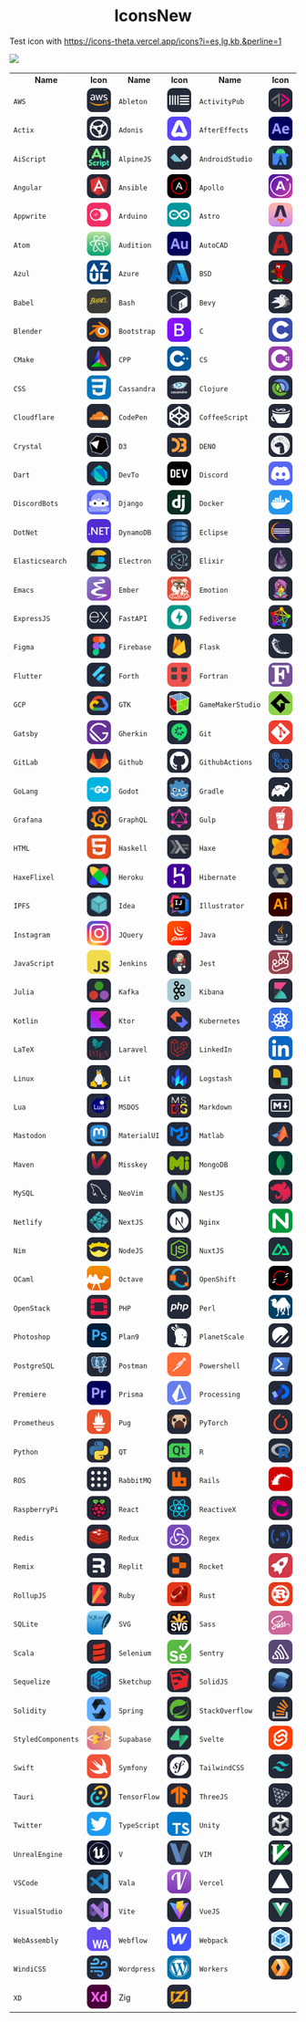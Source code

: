 <div align="center">
    <h1>IconsNew</h1>
</div>



Test icon with <a href="https://icons-theta.vercel.app/icons?i=es,lg,kb,&perline=1">https://icons-theta.vercel.app/icons?i=es,lg,kb,&perline=1</a> <br>

<img src="https://icons-theta.vercel.app/icons?i=react,js,redis,elasticsearch,&perline=2">


<table>
    <tr>
        <th>Name</th>
        <th>Icon</th>
        <th>Name</th>
        <th>Icon</th>
        <th>Name</th>
        <th>Icon</th>
    </tr>
    <tr>
        <td><code>AWS</code></td>
        <td><img src="./public/icons/AWS-Dark.svg" width="48"></td>
        <td><code>Ableton</code></td>
        <td><img src="./public/icons/Ableton-Dark.svg" width="48"></td>
        <td><code>ActivityPub</code></td>
        <td><img src="./public/icons/ActivityPub-Dark.svg" width="48"></td>
    </tr>
    <tr>
        <td><code>Actix</code></td>
        <td><img src="./public/icons/Actix-Dark.svg" width="48"></td>
        <td><code>Adonis</code></td>
        <td><img src="./public/icons/Adonis-Dark.svg" width="48"></td>
        <td><code>AfterEffects</code></td>
        <td><img src="./public/icons/AfterEffects-Dark.svg" width="48"></td>
    </tr>
    <tr>
        <td><code>AiScript</code></td>
        <td><img src="./public/icons/AiScript-Dark.svg" width="48"></td>
        <td><code>AlpineJS</code></td>
        <td><img src="./public/icons/AlpineJS-Dark.svg" width="48"></td>
        <td><code>AndroidStudio</code></td>
        <td><img src="./public/icons/AndroidStudio-Dark.svg" width="48"></td>
    </tr>
    <tr>
        <td><code>Angular</code></td>
        <td><img src="./public/icons/Angular-Dark.svg" width="48"></td>
        <td><code>Ansible</code></td>
        <td><img src="./public/icons/Ansible-Dark.svg" width="48"></td>
        <td><code>Apollo</code></td>
        <td><img src="./public/icons/Apollo-Dark.svg" width="48"></td>
    </tr>
    <tr>
        <td><code>Appwrite</code></td>
        <td><img src="./public/icons/Appwrite-Dark.svg" width="48"></td>
        <td><code>Arduino</code></td>
        <td><img src="./public/icons/Arduino-Dark.svg" width="48"></td>
        <td><code>Astro</code></td>
        <td><img src="./public/icons/Astro-Dark.svg" width="48"></td>
    </tr>
    <tr>
        <td><code>Atom</code></td>
        <td><img src="./public/icons/Atom-Dark.svg" width="48"></td>
        <td><code>Audition</code></td>
        <td><img src="./public/icons/Audition-Dark.svg" width="48"></td>
        <td><code>AutoCAD</code></td>
        <td><img src="./public/icons/AutoCAD-Dark.svg" width="48"></td>
    </tr>
    <tr>
        <td><code>Azul</code></td>
        <td><img src="./public/icons/Azul-Dark.svg" width="48"></td>
        <td><code>Azure</code></td>
        <td><img src="./public/icons/Azure-Dark.svg" width="48"></td>
        <td><code>BSD</code></td>
        <td><img src="./public/icons/BSD-Dark.svg" width="48"></td>
    </tr>
    <tr>
        <td><code>Babel</code></td>
        <td><img src="./public/icons/Babel-Dark.svg" width="48"></td>
        <td><code>Bash</code></td>
        <td><img src="./public/icons/Bash-Dark.svg" width="48"></td>
        <td><code>Bevy</code></td>
        <td><img src="./public/icons/Bevy-Dark.svg" width="48"></td>
    </tr>
    <tr>
        <td><code>Blender</code></td>
        <td><img src="./public/icons/Blender-Dark.svg" width="48"></td>
        <td><code>Bootstrap</code></td>
        <td><img src="./public/icons/Bootstrap-Dark.svg" width="48"></td>
        <td><code>C</code></td>
        <td><img src="./public/icons/C-Dark.svg" width="48"></td>
    </tr>
    <tr>
        <td><code>CMake</code></td>
        <td><img src="./public/icons/CMake-Dark.svg" width="48"></td>
        <td><code>CPP</code></td>
        <td><img src="./public/icons/CPP-Dark.svg" width="48"></td>
        <td><code>CS</code></td>
        <td><img src="./public/icons/CS-Dark.svg" width="48"></td>
    </tr>
    <tr>
        <td><code>CSS</code></td>
        <td><img src="./public/icons/CSS-Dark.svg" width="48"></td>
        <td><code>Cassandra</code></td>
        <td><img src="./public/icons/Cassandra-Dark.svg" width="48"></td>
        <td><code>Clojure</code></td>
        <td><img src="./public/icons/Clojure-Dark.svg" width="48"></td>
    </tr>
    <tr>
        <td><code>Cloudflare</code></td>
        <td><img src="./public/icons/Cloudflare-Dark.svg" width="48"></td>
        <td><code>CodePen</code></td>
        <td><img src="./public/icons/CodePen-Dark.svg" width="48"></td>
        <td><code>CoffeeScript</code></td>
        <td><img src="./public/icons/CoffeeScript-Dark.svg" width="48"></td>
    </tr>
    <tr>
        <td><code>Crystal</code></td>
        <td><img src="./public/icons/Crystal-Dark.svg" width="48"></td>
        <td><code>D3</code></td>
        <td><img src="./public/icons/D3-Dark.svg" width="48"></td>
        <td><code>DENO</code></td>
        <td><img src="./public/icons/DENO-Dark.svg" width="48"></td>
    </tr>
    <tr>
        <td><code>Dart</code></td>
        <td><img src="./public/icons/Dart-Dark.svg" width="48"></td>
        <td><code>DevTo</code></td>
        <td><img src="./public/icons/DevTo-Dark.svg" width="48"></td>
        <td><code>Discord</code></td>
        <td><img src="./public/icons/Discord-Dark.svg" width="48"></td>
    </tr>
    <tr>
        <td><code>DiscordBots</code></td>
        <td><img src="./public/icons/DiscordBots-Dark.svg" width="48"></td>
        <td><code>Django</code></td>
        <td><img src="./public/icons/Django-Dark.svg" width="48"></td>
        <td><code>Docker</code></td>
        <td><img src="./public/icons/Docker-Dark.svg" width="48"></td>
    </tr>
    <tr>
        <td><code>DotNet</code></td>
        <td><img src="./public/icons/DotNet-Dark.svg" width="48"></td>
        <td><code>DynamoDB</code></td>
        <td><img src="./public/icons/DynamoDB-Dark.svg" width="48"></td>
        <td><code>Eclipse</code></td>
        <td><img src="./public/icons/Eclipse-Dark.svg" width="48"></td>
    </tr>
    <tr>
        <td><code>Elasticsearch</code></td>
        <td><img src="./public/icons/Elasticsearch-Dark.svg" width="48"></td>
        <td><code>Electron</code></td>
        <td><img src="./public/icons/Electron-Dark.svg" width="48"></td>
        <td><code>Elixir</code></td>
        <td><img src="./public/icons/Elixir-Dark.svg" width="48"></td>
    </tr>
    <tr>
        <td><code>Emacs</code></td>
        <td><img src="./public/icons/Emacs-Dark.svg" width="48"></td>
        <td><code>Ember</code></td>
        <td><img src="./public/icons/Ember-Dark.svg" width="48"></td>
        <td><code>Emotion</code></td>
        <td><img src="./public/icons/Emotion-Dark.svg" width="48"></td>
    </tr>
    <tr>
        <td><code>ExpressJS</code></td>
        <td><img src="./public/icons/ExpressJS-Dark.svg" width="48"></td>
        <td><code>FastAPI</code></td>
        <td><img src="./public/icons/FastAPI-Dark.svg" width="48"></td>
        <td><code>Fediverse</code></td>
        <td><img src="./public/icons/Fediverse-Dark.svg" width="48"></td>
    </tr>
    <tr>
        <td><code>Figma</code></td>
        <td><img src="./public/icons/Figma-Dark.svg" width="48"></td>
        <td><code>Firebase</code></td>
        <td><img src="./public/icons/Firebase-Dark.svg" width="48"></td>
        <td><code>Flask</code></td>
        <td><img src="./public/icons/Flask-Dark.svg" width="48"></td>
    </tr>
    <tr>
        <td><code>Flutter</code></td>
        <td><img src="./public/icons/Flutter-Dark.svg" width="48"></td>
        <td><code>Forth</code></td>
        <td><img src="./public/icons/Forth-Dark.svg" width="48"></td>
        <td><code>Fortran</code></td>
        <td><img src="./public/icons/Fortran-Dark.svg" width="48"></td>
    </tr>
    <tr>
        <td><code>GCP</code></td>
        <td><img src="./public/icons/GCP-Dark.svg" width="48"></td>
        <td><code>GTK</code></td>
        <td><img src="./public/icons/GTK-Dark.svg" width="48"></td>
        <td><code>GameMakerStudio</code></td>
        <td><img src="./public/icons/GameMakerStudio-Dark.svg" width="48"></td>
    </tr>
    <tr>
        <td><code>Gatsby</code></td>
        <td><img src="./public/icons/Gatsby-Dark.svg" width="48"></td>
        <td><code>Gherkin</code></td>
        <td><img src="./public/icons/Gherkin-Dark.svg" width="48"></td>
        <td><code>Git</code></td>
        <td><img src="./public/icons/Git-Dark.svg" width="48"></td>
    </tr>
    <tr>
        <td><code>GitLab</code></td>
        <td><img src="./public/icons/GitLab-Dark.svg" width="48"></td>
        <td><code>Github</code></td>
        <td><img src="./public/icons/Github-Dark.svg" width="48"></td>
        <td><code>GithubActions</code></td>
        <td><img src="./public/icons/GithubActions-Dark.svg" width="48"></td>
    </tr>
    <tr>
        <td><code>GoLang</code></td>
        <td><img src="./public/icons/GoLang-Dark.svg" width="48"></td>
        <td><code>Godot</code></td>
        <td><img src="./public/icons/Godot-Dark.svg" width="48"></td>
        <td><code>Gradle</code></td>
        <td><img src="./public/icons/Gradle-Dark.svg" width="48"></td>
    </tr>
    <tr>
        <td><code>Grafana</code></td>
        <td><img src="./public/icons/Grafana-Dark.svg" width="48"></td>
        <td><code>GraphQL</code></td>
        <td><img src="./public/icons/GraphQL-Dark.svg" width="48"></td>
        <td><code>Gulp</code></td>
        <td><img src="./public/icons/Gulp-Dark.svg" width="48"></td>
    </tr>
    <tr>
        <td><code>HTML</code></td>
        <td><img src="./public/icons/HTML-Dark.svg" width="48"></td>
        <td><code>Haskell</code></td>
        <td><img src="./public/icons/Haskell-Dark.svg" width="48"></td>
        <td><code>Haxe</code></td>
        <td><img src="./public/icons/Haxe-Dark.svg" width="48"></td>
    </tr>
    <tr>
        <td><code>HaxeFlixel</code></td>
        <td><img src="./public/icons/HaxeFlixel-Dark.svg" width="48"></td>
        <td><code>Heroku</code></td>
        <td><img src="./public/icons/Heroku-Dark.svg" width="48"></td>
        <td><code>Hibernate</code></td>
        <td><img src="./public/icons/Hibernate-Dark.svg" width="48"></td>
    </tr>
    <tr>
        <td><code>IPFS</code></td>
        <td><img src="./public/icons/IPFS-Dark.svg" width="48"></td>
        <td><code>Idea</code></td>
        <td><img src="./public/icons/Idea-Dark.svg" width="48"></td>
        <td><code>Illustrator</code></td>
        <td><img src="./public/icons/Illustrator-Dark.svg" width="48"></td>
    </tr>
    <tr>
        <td><code>Instagram</code></td>
        <td><img src="./public/icons/Instagram-Dark.svg" width="48"></td>
        <td><code>JQuery</code></td>
        <td><img src="./public/icons/JQuery-Dark.svg" width="48"></td>
        <td><code>Java</code></td>
        <td><img src="./public/icons/Java-Dark.svg" width="48"></td>
    </tr>
    <tr>
        <td><code>JavaScript</code></td>
        <td><img src="./public/icons/JavaScript-Dark.svg" width="48"></td>
        <td><code>Jenkins</code></td>
        <td><img src="./public/icons/Jenkins-Dark.svg" width="48"></td>
        <td><code>Jest</code></td>
        <td><img src="./public/icons/Jest-Dark.svg" width="48"></td>
    </tr>
    <tr>
        <td><code>Julia</code></td>
        <td><img src="./public/icons/Julia-Dark.svg" width="48"></td>
        <td><code>Kafka</code></td>
        <td><img src="./public/icons/Kafka-Dark.svg" width="48"></td>
        <td><code>Kibana</code></td>
        <td><img src="./public/icons/Kibana-Dark.svg" width="48"></td>
    </tr>
    <tr>
        <td><code>Kotlin</code></td>
        <td><img src="./public/icons/Kotlin-Dark.svg" width="48"></td>
        <td><code>Ktor</code></td>
        <td><img src="./public/icons/Ktor-Dark.svg" width="48"></td>
        <td><code>Kubernetes</code></td>
        <td><img src="./public/icons/Kubernetes-Dark.svg" width="48"></td>
    </tr>
    <tr>
        <td><code>LaTeX</code></td>
        <td><img src="./public/icons/LaTeX-Dark.svg" width="48"></td>
        <td><code>Laravel</code></td>
        <td><img src="./public/icons/Laravel-Dark.svg" width="48"></td>
        <td><code>LinkedIn</code></td>
        <td><img src="./public/icons/LinkedIn-Dark.svg" width="48"></td>
    </tr>
    <tr>
        <td><code>Linux</code></td>
        <td><img src="./public/icons/Linux-Dark.svg" width="48"></td>
        <td><code>Lit</code></td>
        <td><img src="./public/icons/Lit-Dark.svg" width="48"></td>
        <td><code>Logstash</code></td>
        <td><img src="./public/icons/Logstash-Dark.svg" width="48"></td>
    </tr>
    <tr>
        <td><code>Lua</code></td>
        <td><img src="./public/icons/Lua-Dark.svg" width="48"></td>
        <td><code>MSDOS</code></td>
        <td><img src="./public/icons/MSDOS-Dark.svg" width="48"></td>
        <td><code>Markdown</code></td>
        <td><img src="./public/icons/Markdown-Dark.svg" width="48"></td>
    </tr>
    <tr>
        <td><code>Mastodon</code></td>
        <td><img src="./public/icons/Mastodon-Dark.svg" width="48"></td>
        <td><code>MaterialUI</code></td>
        <td><img src="./public/icons/MaterialUI-Dark.svg" width="48"></td>
        <td><code>Matlab</code></td>
        <td><img src="./public/icons/Matlab-Dark.svg" width="48"></td>
    </tr>
    <tr>
        <td><code>Maven</code></td>
        <td><img src="./public/icons/Maven-Dark.svg" width="48"></td>
        <td><code>Misskey</code></td>
        <td><img src="./public/icons/Misskey-Dark.svg" width="48"></td>
        <td><code>MongoDB</code></td>
        <td><img src="./public/icons/MongoDB-Dark.svg" width="48"></td>
    </tr>
    <tr>
        <td><code>MySQL</code></td>
        <td><img src="./public/icons/MySQL-Dark.svg" width="48"></td>
        <td><code>NeoVim</code></td>
        <td><img src="./public/icons/NeoVim-Dark.svg" width="48"></td>
        <td><code>NestJS</code></td>
        <td><img src="./public/icons/NestJS-Dark.svg" width="48"></td>
    </tr>
    <tr>
        <td><code>Netlify</code></td>
        <td><img src="./public/icons/Netlify-Dark.svg" width="48"></td>
        <td><code>NextJS</code></td>
        <td><img src="./public/icons/NextJS-Dark.svg" width="48"></td>
        <td><code>Nginx</code></td>
        <td><img src="./public/icons/Nginx-Dark.svg" width="48"></td>
    </tr>
    <tr>
        <td><code>Nim</code></td>
        <td><img src="./public/icons/Nim-Dark.svg" width="48"></td>
        <td><code>NodeJS</code></td>
        <td><img src="./public/icons/NodeJS-Dark.svg" width="48"></td>
        <td><code>NuxtJS</code></td>
        <td><img src="./public/icons/NuxtJS-Dark.svg" width="48"></td>
    </tr>
    <tr>
        <td><code>OCaml</code></td>
        <td><img src="./public/icons/OCaml-Dark.svg" width="48"></td>
        <td><code>Octave</code></td>
        <td><img src="./public/icons/Octave-Dark.svg" width="48"></td>
        <td><code>OpenShift</code></td>
        <td><img src="./public/icons/OpenShift-Dark.svg" width="48"></td>
    </tr>
    <tr>
        <td><code>OpenStack</code></td>
        <td><img src="./public/icons/OpenStack-Dark.svg" width="48"></td>
        <td><code>PHP</code></td>
        <td><img src="./public/icons/PHP-Dark.svg" width="48"></td>
        <td><code>Perl</code></td>
        <td><img src="./public/icons/Perl-Dark.svg" width="48"></td>
    </tr>
    <tr>
        <td><code>Photoshop</code></td>
        <td><img src="./public/icons/Photoshop-Dark.svg" width="48"></td>
        <td><code>Plan9</code></td>
        <td><img src="./public/icons/Plan9-Dark.svg" width="48"></td>
        <td><code>PlanetScale</code></td>
        <td><img src="./public/icons/PlanetScale-Dark.svg" width="48"></td>
    </tr>
    <tr>
        <td><code>PostgreSQL</code></td>
        <td><img src="./public/icons/PostgreSQL-Dark.svg" width="48"></td>
        <td><code>Postman</code></td>
        <td><img src="./public/icons/Postman-Dark.svg" width="48"></td>
        <td><code>Powershell</code></td>
        <td><img src="./public/icons/Powershell-Dark.svg" width="48"></td>
    </tr>
    <tr>
        <td><code>Premiere</code></td>
        <td><img src="./public/icons/Premiere-Dark.svg" width="48"></td>
        <td><code>Prisma</code></td>
        <td><img src="./public/icons/Prisma-Dark.svg" width="48"></td>
        <td><code>Processing</code></td>
        <td><img src="./public/icons/Processing-Dark.svg" width="48"></td>
    </tr>
    <tr>
        <td><code>Prometheus</code></td>
        <td><img src="./public/icons/Prometheus-Dark.svg" width="48"></td>
        <td><code>Pug</code></td>
        <td><img src="./public/icons/Pug-Dark.svg" width="48"></td>
        <td><code>PyTorch</code></td>
        <td><img src="./public/icons/PyTorch-Dark.svg" width="48"></td>
    </tr>
    <tr>
        <td><code>Python</code></td>
        <td><img src="./public/icons/Python-Dark.svg" width="48"></td>
        <td><code>QT</code></td>
        <td><img src="./public/icons/QT-Dark.svg" width="48"></td>
        <td><code>R</code></td>
        <td><img src="./public/icons/R-Dark.svg" width="48"></td>
    </tr>
    <tr>
        <td><code>ROS</code></td>
        <td><img src="./public/icons/ROS-Dark.svg" width="48"></td>
        <td><code>RabbitMQ</code></td>
        <td><img src="./public/icons/RabbitMQ-Dark.svg" width="48"></td>
        <td><code>Rails</code></td>
        <td><img src="./public/icons/Rails-Dark.svg" width="48"></td>
    </tr>
    <tr>
        <td><code>RaspberryPi</code></td>
        <td><img src="./public/icons/RaspberryPi-Dark.svg" width="48"></td>
        <td><code>React</code></td>
        <td><img src="./public/icons/React-Dark.svg" width="48"></td>
        <td><code>ReactiveX</code></td>
        <td><img src="./public/icons/ReactiveX-Dark.svg" width="48"></td>
    </tr>
    <tr>
        <td><code>Redis</code></td>
        <td><img src="./public/icons/Redis-Dark.svg" width="48"></td>
        <td><code>Redux</code></td>
        <td><img src="./public/icons/Redux-Dark.svg" width="48"></td>
        <td><code>Regex</code></td>
        <td><img src="./public/icons/Regex-Dark.svg" width="48"></td>
    </tr>
    <tr>
        <td><code>Remix</code></td>
        <td><img src="./public/icons/Remix-Dark.svg" width="48"></td>
        <td><code>Replit</code></td>
        <td><img src="./public/icons/Replit-Dark.svg" width="48"></td>
        <td><code>Rocket</code></td>
        <td><img src="./public/icons/Rocket-Dark.svg" width="48"></td>
    </tr>
    <tr>
        <td><code>RollupJS</code></td>
        <td><img src="./public/icons/RollupJS-Dark.svg" width="48"></td>
        <td><code>Ruby</code></td>
        <td><img src="./public/icons/Ruby-Dark.svg" width="48"></td>
        <td><code>Rust</code></td>
        <td><img src="./public/icons/Rust-Dark.svg" width="48"></td>
    </tr>
    <tr>
        <td><code>SQLite</code></td>
        <td><img src="./public/icons/SQLite-Dark.svg" width="48"></td>
        <td><code>SVG</code></td>
        <td><img src="./public/icons/SVG-Dark.svg" width="48"></td>
        <td><code>Sass</code></td>
        <td><img src="./public/icons/Sass-Dark.svg" width="48"></td>
    </tr>
    <tr>
        <td><code>Scala</code></td>
        <td><img src="./public/icons/Scala-Dark.svg" width="48"></td>
        <td><code>Selenium</code></td>
        <td><img src="./public/icons/Selenium-Dark.svg" width="48"></td>
        <td><code>Sentry</code></td>
        <td><img src="./public/icons/Sentry-Dark.svg" width="48"></td>
    </tr>
    <tr>
        <td><code>Sequelize</code></td>
        <td><img src="./public/icons/Sequelize-Dark.svg" width="48"></td>
        <td><code>Sketchup</code></td>
        <td><img src="./public/icons/Sketchup-Dark.svg" width="48"></td>
        <td><code>SolidJS</code></td>
        <td><img src="./public/icons/SolidJS-Dark.svg" width="48"></td>
    </tr>
    <tr>
        <td><code>Solidity</code></td>
        <td><img src="./public/icons/Solidity-Dark.svg" width="48"></td>
        <td><code>Spring</code></td>
        <td><img src="./public/icons/Spring-Dark.svg" width="48"></td>
        <td><code>StackOverflow</code></td>
        <td><img src="./public/icons/StackOverflow-Dark.svg" width="48"></td>
    </tr>
    <tr>
        <td><code>StyledComponents</code></td>
        <td><img src="./public/icons/StyledComponents-Dark.svg" width="48"></td>
        <td><code>Supabase</code></td>
        <td><img src="./public/icons/Supabase-Dark.svg" width="48"></td>
        <td><code>Svelte</code></td>
        <td><img src="./public/icons/Svelte-Dark.svg" width="48"></td>
    </tr>
    <tr>
        <td><code>Swift</code></td>
        <td><img src="./public/icons/Swift-Dark.svg" width="48"></td>
        <td><code>Symfony</code></td>
        <td><img src="./public/icons/Symfony-Dark.svg" width="48"></td>
        <td><code>TailwindCSS</code></td>
        <td><img src="./public/icons/TailwindCSS-Dark.svg" width="48"></td>
    </tr>
    <tr>
        <td><code>Tauri</code></td>
        <td><img src="./public/icons/Tauri-Dark.svg" width="48"></td>
        <td><code>TensorFlow</code></td>
        <td><img src="./public/icons/TensorFlow-Dark.svg" width="48"></td>
        <td><code>ThreeJS</code></td>
        <td><img src="./public/icons/ThreeJS-Dark.svg" width="48"></td>
    </tr>
    <tr>
        <td><code>Twitter</code></td>
        <td><img src="./public/icons/Twitter-Dark.svg" width="48"></td>
        <td><code>TypeScript</code></td>
        <td><img src="./public/icons/TypeScript-Dark.svg" width="48"></td>
        <td><code>Unity</code></td>
        <td><img src="./public/icons/Unity-Dark.svg" width="48"></td>
    </tr>
    <tr>
        <td><code>UnrealEngine</code></td>
        <td><img src="./public/icons/UnrealEngine-Dark.svg" width="48"></td>
        <td><code>V</code></td>
        <td><img src="./public/icons/V-Dark.svg" width="48"></td>
        <td><code>VIM</code></td>
        <td><img src="./public/icons/VIM-Dark.svg" width="48"></td>
    </tr>
    <tr>
        <td><code>VSCode</code></td>
        <td><img src="./public/icons/VSCode-Dark.svg" width="48"></td>
        <td><code>Vala</code></td>
        <td><img src="./public/icons/Vala-Dark.svg" width="48"></td>
        <td><code>Vercel</code></td>
        <td><img src="./public/icons/Vercel-Dark.svg" width="48"></td>
    </tr>
    <tr>
        <td><code>VisualStudio</code></td>
        <td><img src="./public/icons/VisualStudio-Dark.svg" width="48"></td>
        <td><code>Vite</code></td>
        <td><img src="./public/icons/Vite-Dark.svg" width="48"></td>
        <td><code>VueJS</code></td>
        <td><img src="./public/icons/VueJS-Dark.svg" width="48"></td>
    </tr>
    <tr>
        <td><code>WebAssembly</code></td>
        <td><img src="./public/icons/WebAssembly-Dark.svg" width="48"></td>
        <td><code>Webflow</code></td>
        <td><img src="./public/icons/Webflow-Dark.svg" width="48"></td>
        <td><code>Webpack</code></td>
        <td><img src="./public/icons/Webpack-Dark.svg" width="48"></td>
    </tr>
    <tr>
        <td><code>WindiCSS</code></td>
        <td><img src="./public/icons/WindiCSS-Dark.svg" width="48"></td>
        <td><code>Wordpress</code></td>
        <td><img src="./public/icons/Wordpress-Dark.svg" width="48"></td>
        <td><code>Workers</code></td>
        <td><img src="./public/icons/Workers-Dark.svg" width="48"></td>
    </tr>
    <tr>
        <td><code>XD</code></td>
        <td><img src="./public/icons/XD-Dark.svg" width="48"> </td><code><td>Zig</code></td>
        <td><img src="./public/icons/Zig-Dark.svg" width="48"></td>
    </tr>
</table>
